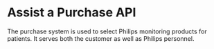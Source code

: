# Assist a Purchase API


The purchase system is used to select Philips monitoring products for patients.
It serves both the customer as well as Philips personnel.

